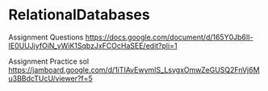 # RelationalDatabases

Assignment Questions
https://docs.google.com/document/d/165Y0Jb6Il-IE0UUJiyfOiN_yWiK1SqbzJxFCOcHaSEE/edit?pli=1

Assignment Practice sol
https://jamboard.google.com/d/1iTIAvEwymIS_LsvgxOmwZeGUSQ2FnVj6Mu3BBdcTUcU/viewer?f=5

